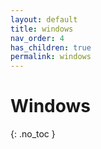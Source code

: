 ```yaml
---
layout: default
title: windows
nav_order: 4
has_children: true
permalink: windows
---
```


# Windows
{: .no_toc }

